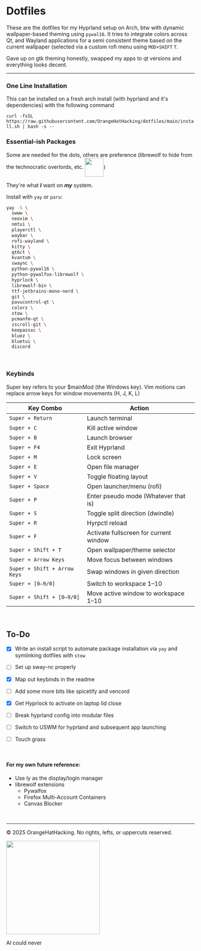# Dotfiles 

These are the dotfiles for my Hyprland setup on Arch, btw with dynamic wallpaper-based theming using `pywal16`. 
It tries to integrate colors across Qt, and Wayland applications for a semi consistent theme based on the current wallpaper (selected via a custom rofi menu using `MOD+SHIFT` `T`.

Gave up on gtk theming honestly, swapped my apps to qt versions and everything looks decent.

---
### One Line Installation

This can be installed on a fresh arch install (with hyprland and it's dependencies) with the following command

`curl -fsSL https://raw.githubusercontent.com/OrangeHatHacking/dotfiles/main/install.sh | bash -s --`


### Essential-ish Packages
Some are needed for the dots, others are preference (librewolf to hide from the technocratic overlords, etc. <img src="https://i.imgflip.com/1pzanj.jpg" width="50" style="vertical-align:middle;" />)

They're what **_I_** want on **_my_** system.

Install with `yay` or `paru`:
```bash
yay -S \
  swww \
  neovim \
  nmtui \
  playerctl \
  waybar \
  rofi-wayland \
  kitty \
  qt6ct \
  kvantum \
  swaync \
  python-pywal16 \
  python-pywalfox-librewolf \
  hyprlock \
  librewolf-bin \
  ttf-jetbrains-mono-nerd \
  git \
  pavucontrol-qt \
  colorz \
  stow \
  pcmanfm-qt \
  zscroll-git \
  keepassxc \
  bluez \
  bluetui \
  discord
```

<br>

### Keybinds

Super key refers to your $mainMod (the Windows key).
Vim motions can replace arrow keys for window movements (H, J, K, L)

| Key Combo                    | Action                               |
| ---------------------------- | ------------------------------------ |
| `Super + Return`             | Launch terminal                      |
| `Super + C`                  | Kill active window                   |
| `Super + B`                  | Launch browser                       |
| `Super + F4`                 | Exit Hyprland                        |
| `Super + M`                  | Lock screen                          |
| `Super + E`                  | Open file manager                    |
| `Super + V`                  | Toggle floating layout               |
| `Super + Space`              | Open launcher/menu (rofi)            |
| `Super + P`                  | Enter pseudo mode (Whatever that is) |
| `Super + S`                  | Toggle split direction (dwindle)     |
| `Super + R`                  | Hyrpctl reload                       |
| `Super + F`                  | Activate fullscreen for current window|
| `Super + Shift + T`          | Open wallpaper/theme selector        |
| `Super + Arrow Keys`         | Move focus between windows           |
| `Super + Shift + Arrow Keys` | Swap windows in given direction      |
| `Super + [0–9/0]`            | Switch to workspace 1–10             |
| `Super + Shift + [0–9/0]`    | Move active window to workspace 1–10 |

<br>

## To-Do
- [x] Write an install script to automate package installation via `yay` and symlinking dotfiles with `stow`
 
- [ ] Set up sway-nc properly
    
- [x] Map out keybinds in the readme
   
- [ ] Add some more bits like spicetify and vencord
    
- [x] Get Hyprlock to activate on laptop lid close

- [ ] Break hyprland config into modular files

- [ ] Switch to USWM for hyprland and subsequent app launching

- [ ] Touch grass

<br>

#### For my own future reference:
- Use ly as the display/login manager
- librewolf extensions
    - Pywalfox
    - Firefox Multi-Account Containers
    - Canvas Blocker

<br>

---

© 2025 OrangeHatHacking. No rights, lefts, or uppercuts reserved. 

<img src="https://media1.tenor.com/m/bNzZ1qOeBG0AAAAC/gun-tears.gif)" width="250"/>

AI could never
